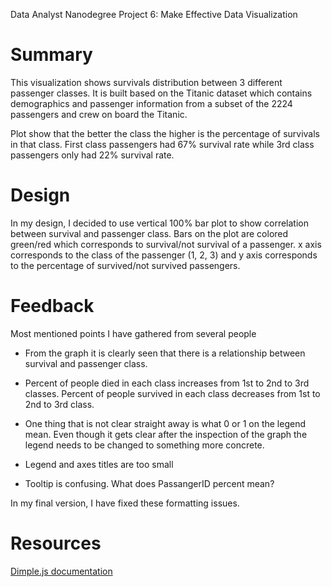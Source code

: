Data Analyst Nanodegree Project 6: Make Effective Data Visualization

# Summary

This visualization shows survivals distribution between 3 different passenger classes. It is built based on the Titanic dataset which contains demographics and passenger information from a subset of the 2224 passengers and crew on board the Titanic.

Plot show that the better the class the higher is the percentage of survivals in that class.  First class passengers had 67% survival rate while 3rd class passengers only had 22% survival rate.


# Design


In my design, I decided to use vertical 100% bar plot to show correlation between survival and passenger class.
Bars on the plot are colored green/red which corresponds to survival/not survival of a passenger. x axis corresponds to the class of the passenger (1, 2, 3) and y axis corresponds to the percentage of survived/not survived passengers.



# Feedback


Most mentioned points I have gathered from several people

* From the graph it is clearly seen that there is a relationship between survival and passenger class.

* Percent of people died in each class increases from 1st to 2nd to 3rd classes.
Percent of people survived in each class decreases from 1st to 2nd to 3rd class.

* One thing that is not clear straight away is what 0 or 1 on the legend mean. Even though it gets clear after the inspection of the graph the legend needs to be changed to something more concrete.

* Legend and axes titles are too small

* Tooltip is confusing. What does PassangerID percent mean?

In my final version, I have fixed these formatting issues.


# Resources

[Dimple.js documentation](https://github.com/PMSI-AlignAlytics/dimple/wiki)

